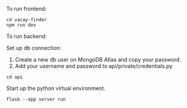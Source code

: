 To run frontend:

```
cd vacay-finder
npm run dev
```

To run backend:

Set up db connection:

1. Create a new db user on MongoDB Atlas and copy your password.
2. Add your username and password to api/private/credentials.py

```
cd api
```

Start up the python virtual environment.

```
flask --app server run
```

